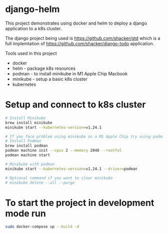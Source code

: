 # django-helm

This project demonstrates using docker and helm to deploy a django application to a k8s cluster.

The django project being used is https://github.com/shacker/gtd which is a full implemtation of https://github.com/shacker/django-todo application.

Tools used in this project
- docker
- helm - package k8s resources
- podman - to install minikube in M1 Apple Chip Macbook
- minikube - setup a basic k8s cluster
- kubernetes

# Setup and connect to k8s cluster
```bash
# Install Minikube
brew install minikube
minikube start --kubernetes-version=v1.24.1

# If you face problem using minikube on a M1 Apple Chip try using podman
# Install Podman
brew install podman
podman machine init --cpus 2 --memory 2048 --rootful
podman machine start

# Minikube with podman
minikube start --kubernetes-version=v1.24.1 --driver=podman

# Optional command if you want to clear minikube
# minikube delete --all --purge
```

# To start the project in development mode run
```bash
sudo docker-compose up --build -d
```